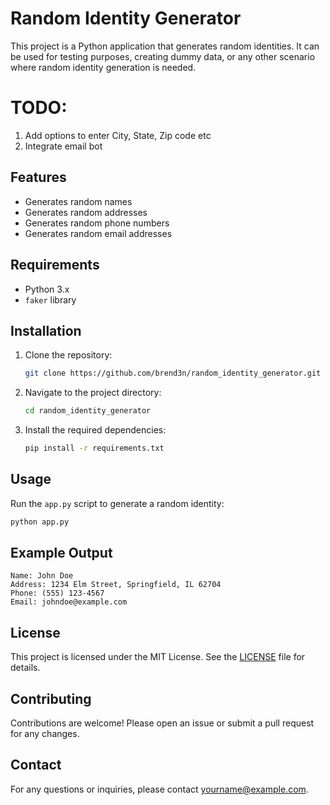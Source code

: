 # Random Identity Generator

This project is a Python application that generates random identities. It can be used for testing purposes, creating dummy data, or any other scenario where random identity generation is needed.

# TODO:
1) Add options to enter City, State, Zip code etc
2) Integrate email bot

## Features

- Generates random names
- Generates random addresses
- Generates random phone numbers
- Generates random email addresses

## Requirements

- Python 3.x
- `faker` library

## Installation

1. Clone the repository:
    ```bash
    git clone https://github.com/brend3n/random_identity_generator.git
    ```
2. Navigate to the project directory:
    ```bash
    cd random_identity_generator
    ```
3. Install the required dependencies:
    ```bash
    pip install -r requirements.txt
    ```

## Usage

Run the `app.py` script to generate a random identity:
```bash
python app.py
```

## Example Output

```
Name: John Doe
Address: 1234 Elm Street, Springfield, IL 62704
Phone: (555) 123-4567
Email: johndoe@example.com
```

## License

This project is licensed under the MIT License. See the [LICENSE](LICENSE) file for details.

## Contributing

Contributions are welcome! Please open an issue or submit a pull request for any changes.

## Contact

For any questions or inquiries, please contact [yourname@example.com](mailto:yourname@example.com).